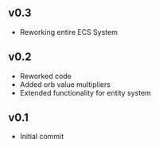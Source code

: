 ## v0.3
- Reworking entire ECS System

## v0.2
- Reworked code
- Added orb value multipliers
- Extended functionality for entity system

## v0.1
- Initial commit